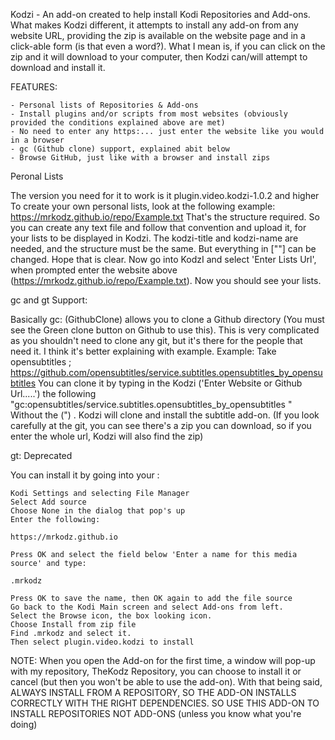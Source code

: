 Kodzi - An add-on created to help install Kodi Repositories and Add-ons. What makes Kodzi different, it attempts to install any add-on from any website URL, providing the zip is available on the website page and in a click-able form (is that even a word?). What I mean is, if you can click on the zip and it will download to your computer, then Kodzi can/will attempt to download and install it.

FEATURES:

    - Personal lists of Repositories & Add-ons
    - Install plugins and/or scripts from most websites (obviously provided the conditions explained above are met)
    - No need to enter any https:... just enter the website like you would in a browser
    - gc (Github clone) support, explained abit below
    - Browse GitHub, just like with a browser and install zips


Peronal Lists

The version you need for it to work is it plugin.video.kodzi-1.0.2 and higher
To create your own personal lists, look at the following example:
https://mrkodz.github.io/repo/Example.txt
That's  the structure required. So you can create any text file and follow that convention and upload it, for your lists to be displayed in Kodzi. The kodzi-title and  kodzi-name are needed, and the structure must be the same. But  everything in [""] can be changed. Hope that is clear.
Now go into KodzI and select 'Enter Lists Url', when prompted enter the website above (https://mrkodz.github.io/repo/Example.txt). Now you should see your lists.

gc and gt Support:

Basically gc: (GithubClone) allows you to clone a Github directory (You must see the Green clone button on Github to use this). This is very complicated as you shouldn't need to clone any git, but it's there for the people that need it. I think it's better explaining with example.
Example: Take opensubtitles ; https://github.com/opensubtitles/service.subtitles.opensubtitles_by_opensubtitles
You can clone it by typing in the Kodzi ('Enter Website or Github Url.....') the following
"gc:opensubtitles/service.subtitles.opensubtitles_by_opensubtitles "
Without the (") . Kodzi will clone and install the subtitle add-on. (If you look carefully at the git, you can see there's a zip you can download, so if you enter the whole url, Kodzi will also find the zip)

gt: Deprecated


You can install it by going into your :

    Kodi Settings and selecting File Manager
    Select Add source
    Choose None in the dialog that pop's up
    Enter the following:

    https://mrkodz.github.io

    Press OK and select the field below 'Enter a name for this media source' and type:

    .mrkodz

    Press OK to save the name, then OK again to add the file source
    Go back to the Kodi Main screen and select Add-ons from left.
    Select the Browse icon, the box looking icon.
    Choose Install from zip file
    Find .mrkodz and select it.
    Then select plugin.video.kodzi to install


NOTE: When you open the Add-on for the first time, a window will pop-up with my repository, TheKodz Repository, you can choose to install it or cancel (but then you won't be able to use the add-on). With that being said,
ALWAYS INSTALL FROM A REPOSITORY, SO THE ADD-ON INSTALLS CORRECTLY WITH THE RIGHT DEPENDENCIES. SO USE THIS ADD-ON TO INSTALL REPOSITORIES NOT ADD-ONS (unless you know what you're doing)
